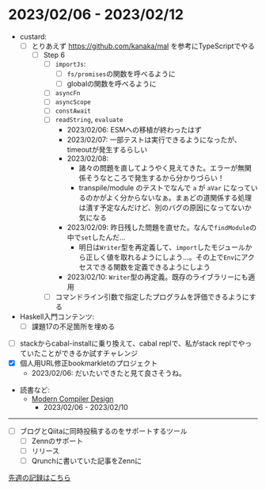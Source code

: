 # 2023/02/06 - 2023/02/12

- custard:
    - [ ] とりあえず <https://github.com/kanaka/mal> を参考にTypeScriptでやる
        - [ ] Step 6
            - [ ] `importJs`:
                - [ ] `fs/promises`の関数を呼べるように
                - [ ] globalの関数を呼べるように
            - [ ] `asyncFn`
            - [ ] `asyncScope`
            - [ ] `constAwait`
            - [ ] `readString`, `evaluate`
                - 2023/02/06: ESMへの移植が終わったはず
                - 2023/02/07: 一部テストは実行できるようになったが、timeoutが発生するらしい
                - 2023/02/08:
                    - 諸々の問題を直してようやく見えてきた。エラーが無関係そうなところで発生するから分かりづらい！
                    - transpile/module のテストでなんで `a` が `aVar` になっているのかがよく分からないなぁ。まぁどの道関係する処理は潰す予定なんだけど、別のバグの原因になってないか気になる
                - 2023/02/09: 昨日残した問題を直せた。なんで`findModule`の中で`set`したんだ...
                    - 明日は`Writer`型を再定義して、`import`したモジュールから正しく値を取れるようにしよう...。その上で`Env`にアクセスできる関数を定義できるようにしよう
                - 2023/02/10: `Writer`型の再定義。既存のライブラリーにも適用
            - [ ] コマンドライン引数で指定したプログラムを評価できるようにする
- Haskell入門コンテンツ:
    - [ ] 課題17の不足箇所を埋める
- [ ] stackからcabal-installに乗り換えて、cabal replで、私がstack replでやっていたことができるか試すチャレンジ
- [x] 個人用URL修正bookmarkletのプロジェクト
    - 2023/02/06: だいたいできたと見て良さそうね。
- 読書など:
    - [Modern Compiler Design](https://www.springer.com/jp/book/9781461446989)
        - 2023/02/06 - 2023/02/10

------

- [ ] ブログとQiitaに同時投稿するのをサポートするツール
    - [ ] Zennのサポート
    - [ ] リリース
    - [ ] Qrunchに書いていた記事をZennに

[先週の記録はこちら](https://github.com/igrep/daily-commits/blob/e8ebbd76d5b913939b3db290984ac944dea9a313/yesterday.md)
